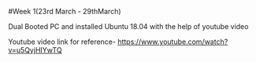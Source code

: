 #Week 1(23rd March - 29thMarch)



Dual Booted PC and installed Ubuntu 18.04 with the help of youtube video

Youtube video link for reference- https://www.youtube.com/watch?v=u5QyjHIYwTQ

